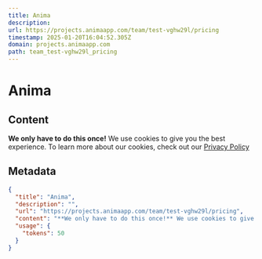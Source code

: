 ```yaml
---
title: Anima
description: 
url: https://projects.animaapp.com/team/test-vghw29l/pricing
timestamp: 2025-01-20T16:04:52.305Z
domain: projects.animaapp.com
path: team_test-vghw29l_pricing
---
```


# Anima



## Content

**We only have to do this once!** We use cookies to give you the best experience. To learn more about our cookies, check out our [Privacy Policy](https://www.animaapp.com/tos/TOS.pdf#page=9)

## Metadata

```json
{
  "title": "Anima",
  "description": "",
  "url": "https://projects.animaapp.com/team/test-vghw29l/pricing",
  "content": "**We only have to do this once!** We use cookies to give you the best experience. To learn more about our cookies, check out our [Privacy Policy](https://www.animaapp.com/tos/TOS.pdf#page=9)",
  "usage": {
    "tokens": 50
  }
}
```
